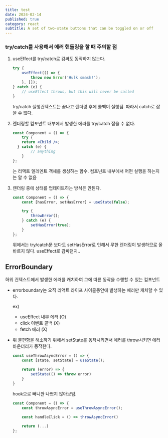 ```yaml
---
title: test
date: 2024-02-14
published: true
category: react
subtitle: A set of two-state buttons that can be toggled on or off
---
```


### try/catch를 사용해서 에러 핸들링을 할 때 주의할 점

1. useEffect를 try/catch로 감싸도 동작하지 않는다.
    
    ```jsx
    try {
    	useEffect(() => {
    	    throw new Error('Hulk smash!');
    	}, []);
    } catch (e) {
    	// useEffect throws, but this will never be called
    }
    ```
    
    try/catch 실행컨텍스트는 끝나고 렌더링 후에 콜백이 실행됨. 따라서 catch로 잡을 수 없다.
    
2. 렌더링할 컴포넌트 내부에서 발생한 에러를 try/catch 잡을 수 없다.
    
    ```jsx
    const Component = () => { 
    	try {
        return <Child />;
      } catch (e) {
    		// anything
    	} 
    };
    ```
    
    <Child>는 리액트 엘레멘트 객체를 생성하는 함수. 컴포넌트 내부에서 어떤 실행을 하는지는 알 수 없음
    
3. 렌더링 중에 상태를 업데이트하는 방식은 안된다.
    
    ```jsx
    const Component = () => {
    	const [hasError, setHasError] = useState(false);
    
    	try { 
    		throwError();
    	} catch (e) {
    		setHasError(true);
    	} 
    };
    ```
    
    위에서는 try/catch문 보다도 setHasError로 인해서 무한 렌더링이 발생하므로 올바르지 않다. useEffect로 감싸던지..
    

## ErrorBoundary

하위 컨텍스트에서 발생한 에러를 캐치하여 그에 따른 동작을 수행할 수 있는 컴포넌트

- errorboundary는 오직 리액트 라이프 사이클동안에 발생하는 에러만 캐치할 수 있다.
    
    ex)
    
    - useEffect 내부 에러 (O)
    - click 이벤트 콜백 (X)
    - fetch 에러 (X)
- 위 불편함을 해소하기 위해서 setState를 동작시키면서 에러를 throw시키면 에러바운더리가 동작한다.
    
    ```jsx
    const useThrowAsyncError = () => { 
    	const [state, setState] = useState();
    
    	return (error) => { 
    		setState(() => throw error)
    	} 
    }
    ```
    
    hook으로 빼니깐 나쁘지 않아보임.
    
    ```jsx
    const Component = () => {
    	const throwAsyncError = useThrowAsyncError();
    	
    	const handleClick = () => throwAsyncError()
    
    	return (...)
    };
    ```